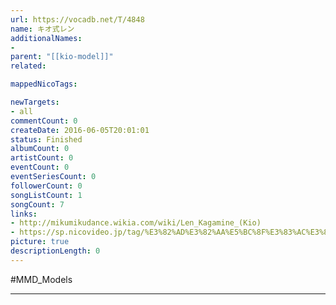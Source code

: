 ```yaml
---
url: https://vocadb.net/T/4848
name: キオ式レン
additionalNames: 
- 
parent: "[[kio-model]]"
related:

mappedNicoTags:

newTargets:
- all
commentCount: 0
createDate: 2016-06-05T20:01:01
status: Finished
albumCount: 0
artistCount: 0
eventCount: 0
eventSeriesCount: 0
followerCount: 0
songListCount: 1
songCount: 7
links: 
- http://mikumikudance.wikia.com/wiki/Len_Kagamine_(Kio)
- https://sp.nicovideo.jp/tag/%E3%82%AD%E3%82%AA%E5%BC%8F%E3%83%AC%E3%83%B3?sort=h&order=d&f_range=0&l_range=0&genre=
picture: true
descriptionLength: 0
---
```


#MMD_Models



---

